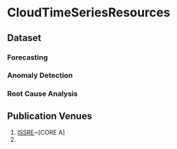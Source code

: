 # CloudTimeSeriesResources

## Dataset

### Forecasting

### Anomaly Detection

### Root Cause Analysis


## Publication Venues

1. [ISSRE](https://issre.github.io/)~[CORE A]
2. 
